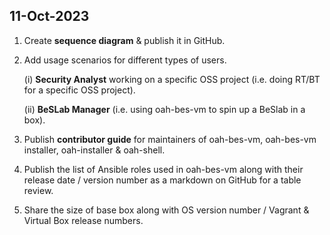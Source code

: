 ## 11-Oct-2023
1. Create **sequence diagram** & publish it in GitHub.
2. Add usage scenarios for different types of users.
   
   (i)  **Security Analyst** working on a specific OSS project (i.e. doing RT/BT for a specific OSS project).
   
   (ii) **BeSLab Manager** (i.e. using oah-bes-vm to spin up a BeSlab in a box).
3. Publish **contributor guide** for maintainers of oah-bes-vm, oah-bes-vm installer, oah-installer & oah-shell.
4. Publish the list of Ansible roles used in oah-bes-vm along with their release date / version number as a markdown on GitHub for a table review.
5. Share the size of base box along with OS version number / Vagrant & Virtual Box release numbers.
